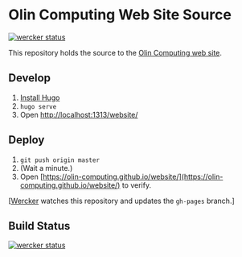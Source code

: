# Olin Computing Web Site Source
[![wercker status](https://app.wercker.com/status/f23da8de2ca418aa475fb60560c5182a/s/master "wercker status")](https://app.wercker.com/project/byKey/f23da8de2ca418aa475fb60560c5182a)

This repository holds the source to the [Olin Computing web site](https://olin-computing.github.io/website/).

## Develop

1. [Install Hugo](https://gohugo.io/overview/installing/)
2. `hugo serve`
3. Open [http://localhost:1313/website/](http://localhost:1313/website/)

## Deploy

1. `git push origin master`
2. (Wait a minute.)
3. Open [https://olin-computing.github.io/website/](https://olin-computing.github.io/website/) to verify.

[[Wercker](https://app.wercker.com/osteele/website/runs) watches this repository and updates the `gh-pages` branch.]

## Build Status
[![wercker status](https://app.wercker.com/status/f23da8de2ca418aa475fb60560c5182a/m/master "wercker status")](https://app.wercker.com/project/byKey/f23da8de2ca418aa475fb60560c5182a)
